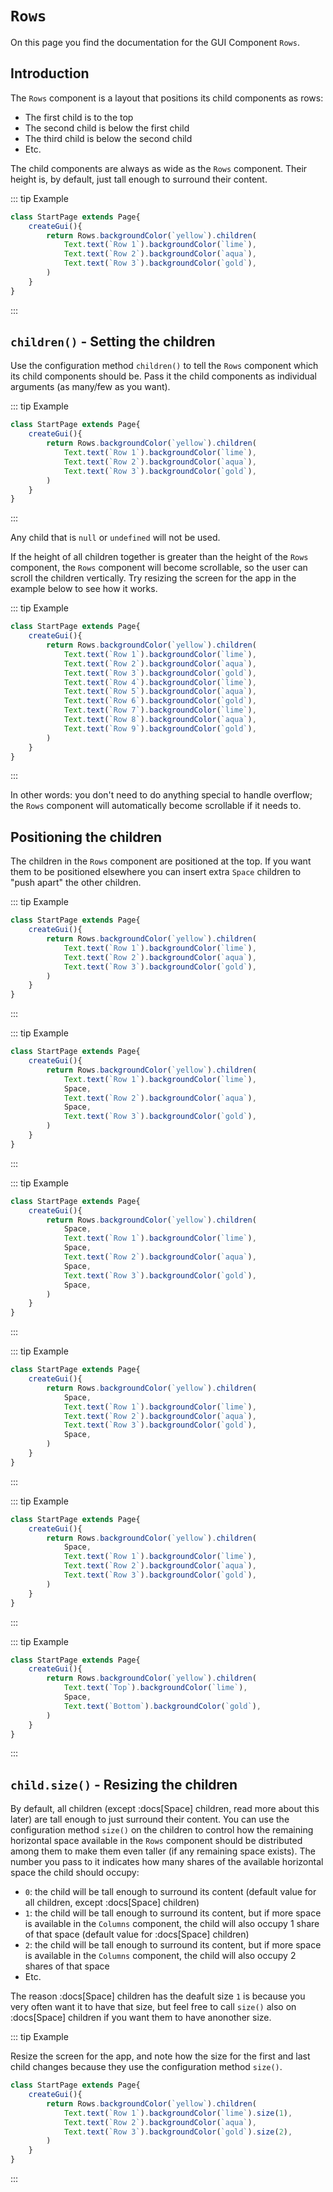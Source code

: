 <script>
	import ViewApp from '$lib/ViewApp.svelte'
</script>

# `Rows`
On this page you find the documentation for the GUI Component `Rows`.



## Introduction
The `Rows` component is a layout that positions its child components as rows:

* The first child is to the top
* The second child is below the first child
* The third child is below the second child
* Etc.

The child components are always as wide as the `Rows` component. Their height is, by default, just tall enough to surround their content.

::: tip Example

```js baga-show-editor-code
class StartPage extends Page{
	createGui(){
		return Rows.backgroundColor(`yellow`).children(
			Text.text(`Row 1`).backgroundColor(`lime`),
			Text.text(`Row 2`).backgroundColor(`aqua`),
			Text.text(`Row 3`).backgroundColor(`gold`),
		)
	}
}
```

:::




## `children()` - Setting the children
Use the configuration method `children()` to tell the `Rows` component which its child components should be. Pass it the child components as individual arguments (as many/few as you want).

::: tip Example

```js baga-show-editor-code
class StartPage extends Page{
	createGui(){
		return Rows.backgroundColor(`yellow`).children(
			Text.text(`Row 1`).backgroundColor(`lime`),
			Text.text(`Row 2`).backgroundColor(`aqua`),
			Text.text(`Row 3`).backgroundColor(`gold`),
		)
	}
}
```

:::

Any child that is `null` or `undefined` will not be used.

If the height of all children together is greater than the height of the `Rows` component, the `Rows` component will become scrollable, so the user can scroll the children vertically. Try resizing the screen for the app in the example below to see how it works.

::: tip Example

```js baga-show-editor-code
class StartPage extends Page{
	createGui(){
		return Rows.backgroundColor(`yellow`).children(
			Text.text(`Row 1`).backgroundColor(`lime`),
			Text.text(`Row 2`).backgroundColor(`aqua`),
			Text.text(`Row 3`).backgroundColor(`gold`),
			Text.text(`Row 4`).backgroundColor(`lime`),
			Text.text(`Row 5`).backgroundColor(`aqua`),
			Text.text(`Row 6`).backgroundColor(`gold`),
			Text.text(`Row 7`).backgroundColor(`lime`),
			Text.text(`Row 8`).backgroundColor(`aqua`),
			Text.text(`Row 9`).backgroundColor(`gold`),
		)
	}
}
```

:::

In other words: you don't need to do anything special to handle overflow; the `Rows` component will automatically become scrollable if it needs to.




## Positioning the children
The children in the `Rows` component are positioned at the top. If you want them to be positioned elsewhere you can insert extra `Space` children to "push apart" the other children.

::: tip Example

```js baga-show-editor-code
class StartPage extends Page{
	createGui(){
		return Rows.backgroundColor(`yellow`).children(
			Text.text(`Row 1`).backgroundColor(`lime`),
			Text.text(`Row 2`).backgroundColor(`aqua`),
			Text.text(`Row 3`).backgroundColor(`gold`),
		)
	}
}
```

:::

::: tip Example

```js baga-show-editor-code
class StartPage extends Page{
	createGui(){
		return Rows.backgroundColor(`yellow`).children(
			Text.text(`Row 1`).backgroundColor(`lime`),
			Space,
			Text.text(`Row 2`).backgroundColor(`aqua`),
			Space,
			Text.text(`Row 3`).backgroundColor(`gold`),
		)
	}
}
```

:::

::: tip Example

```js baga-show-editor-code
class StartPage extends Page{
	createGui(){
		return Rows.backgroundColor(`yellow`).children(
			Space,
			Text.text(`Row 1`).backgroundColor(`lime`),
			Space,
			Text.text(`Row 2`).backgroundColor(`aqua`),
			Space,
			Text.text(`Row 3`).backgroundColor(`gold`),
			Space,
		)
	}
}
```

:::

::: tip Example

```js baga-show-editor-code
class StartPage extends Page{
	createGui(){
		return Rows.backgroundColor(`yellow`).children(
			Space,
			Text.text(`Row 1`).backgroundColor(`lime`),
			Text.text(`Row 2`).backgroundColor(`aqua`),
			Text.text(`Row 3`).backgroundColor(`gold`),
			Space,
		)
	}
}
```

:::

::: tip Example

```js baga-show-editor-code
class StartPage extends Page{
	createGui(){
		return Rows.backgroundColor(`yellow`).children(
			Space,
			Text.text(`Row 1`).backgroundColor(`lime`),
			Text.text(`Row 2`).backgroundColor(`aqua`),
			Text.text(`Row 3`).backgroundColor(`gold`),
		)
	}
}
```

:::

::: tip Example

```js baga-show-editor-code
class StartPage extends Page{
	createGui(){
		return Rows.backgroundColor(`yellow`).children(
			Text.text(`Top`).backgroundColor(`lime`),
			Space,
			Text.text(`Bottom`).backgroundColor(`gold`),
		)
	}
}
```

:::






## `child.size()` - Resizing the children
By default, all children (except :docs[Space] children, read more about this later) are tall enough to just surround their content. You can use the configuration method `size()` on the children to control how the remaining horizontal space available in the `Rows` component should be distributed among them to make them even taller (if any remaining space exists). The number you pass to it indicates how many shares of the available horizontal space the child should occupy:

* `0`: the child will be tall enough to surround its content (default value for all children, except :docs[Space] children)
* `1`: the child will be tall enough to surround its content, but if more space is available in the `Columns` component, the child will also occupy 1 share of that space (default value for :docs[Space] children)
* `2`: the child will be tall enough to surround its content, but if more space is available in the `Columns` component, the child will also occupy 2 shares of that space
* Etc.

The reason :docs[Space] children has the deafult size `1` is because you very often want it to have that size, but feel free to call `size()` also on :docs[Space] children if you want them to have anonother size.

::: tip Example

Resize the screen for the app, and note how the size for the first and last child changes because they use the configuration method `size()`.

```js baga-show-editor-code
class StartPage extends Page{
	createGui(){
		return Rows.backgroundColor(`yellow`).children(
			Text.text(`Row 1`).backgroundColor(`lime`).size(1),
			Text.text(`Row 2`).backgroundColor(`aqua`),
			Text.text(`Row 3`).backgroundColor(`gold`).size(2),
		)
	}
}
```

:::